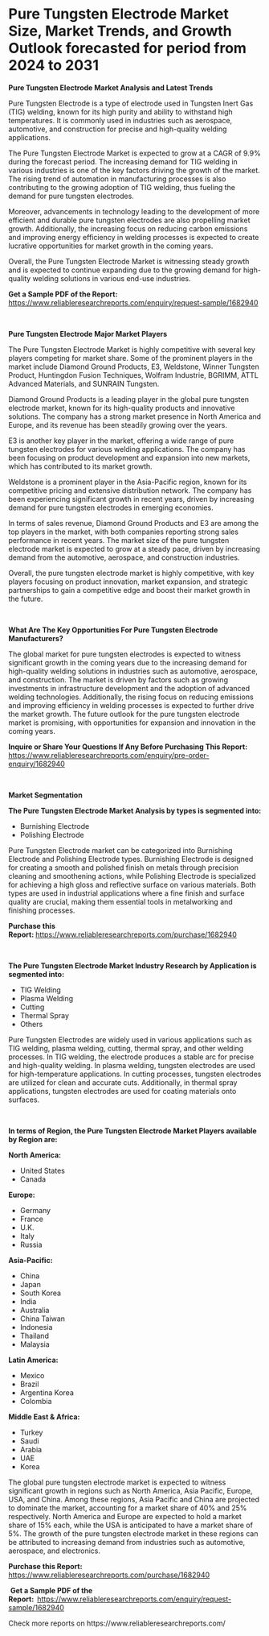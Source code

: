 <p><h1>Pure Tungsten Electrode Market Size, Market Trends, and Growth Outlook forecasted for period from 2024 to 2031</h1></p><p><strong>Pure Tungsten Electrode Market Analysis and Latest Trends</strong></p>
<p><p>Pure Tungsten Electrode is a type of electrode used in Tungsten Inert Gas (TIG) welding, known for its high purity and ability to withstand high temperatures. It is commonly used in industries such as aerospace, automotive, and construction for precise and high-quality welding applications.</p><p>The Pure Tungsten Electrode Market is expected to grow at a CAGR of 9.9% during the forecast period. The increasing demand for TIG welding in various industries is one of the key factors driving the growth of the market. The rising trend of automation in manufacturing processes is also contributing to the growing adoption of TIG welding, thus fueling the demand for pure tungsten electrodes.</p><p>Moreover, advancements in technology leading to the development of more efficient and durable pure tungsten electrodes are also propelling market growth. Additionally, the increasing focus on reducing carbon emissions and improving energy efficiency in welding processes is expected to create lucrative opportunities for market growth in the coming years.</p><p>Overall, the Pure Tungsten Electrode Market is witnessing steady growth and is expected to continue expanding due to the growing demand for high-quality welding solutions in various end-use industries.</p></p>
<p><strong>Get a Sample PDF of the Report:&nbsp;</strong> <a href="https://www.reliableresearchreports.com/enquiry/request-sample/1682940">https://www.reliableresearchreports.com/enquiry/request-sample/1682940</a></p>
<p>&nbsp;</p>
<p><strong>Pure Tungsten Electrode Major Market Players</strong></p>
<p><p>The Pure Tungsten Electrode Market is highly competitive with several key players competing for market share. Some of the prominent players in the market include Diamond Ground Products, E3, Weldstone, Winner Tungsten Product, Huntingdon Fusion Techniques, Wolfram Industrie, BGRIMM, ATTL Advanced Materials, and SUNRAIN Tungsten.</p><p>Diamond Ground Products is a leading player in the global pure tungsten electrode market, known for its high-quality products and innovative solutions. The company has a strong market presence in North America and Europe, and its revenue has been steadily growing over the years.</p><p>E3 is another key player in the market, offering a wide range of pure tungsten electrodes for various welding applications. The company has been focusing on product development and expansion into new markets, which has contributed to its market growth.</p><p>Weldstone is a prominent player in the Asia-Pacific region, known for its competitive pricing and extensive distribution network. The company has been experiencing significant growth in recent years, driven by increasing demand for pure tungsten electrodes in emerging economies.</p><p>In terms of sales revenue, Diamond Ground Products and E3 are among the top players in the market, with both companies reporting strong sales performance in recent years. The market size of the pure tungsten electrode market is expected to grow at a steady pace, driven by increasing demand from the automotive, aerospace, and construction industries.</p><p>Overall, the pure tungsten electrode market is highly competitive, with key players focusing on product innovation, market expansion, and strategic partnerships to gain a competitive edge and boost their market growth in the future.</p></p>
<p>&nbsp;</p>
<p><strong>What Are The Key Opportunities For Pure Tungsten Electrode Manufacturers?</strong></p>
<p><p>The global market for pure tungsten electrodes is expected to witness significant growth in the coming years due to the increasing demand for high-quality welding solutions in industries such as automotive, aerospace, and construction. The market is driven by factors such as growing investments in infrastructure development and the adoption of advanced welding technologies. Additionally, the rising focus on reducing emissions and improving efficiency in welding processes is expected to further drive the market growth. The future outlook for the pure tungsten electrode market is promising, with opportunities for expansion and innovation in the coming years.</p></p>
<p><strong>Inquire or Share Your Questions If Any Before Purchasing This Report:</strong> <a href="https://www.reliableresearchreports.com/enquiry/pre-order-enquiry/1682940">https://www.reliableresearchreports.com/enquiry/pre-order-enquiry/1682940</a></p>
<p>&nbsp;</p>
<p><strong>Market Segmentation</strong></p>
<p><strong>The Pure Tungsten Electrode Market Analysis by types is segmented into:</strong></p>
<p><ul><li>Burnishing Electrode</li><li>Polishing Electrode</li></ul></p>
<p><p>Pure Tungsten Electrode market can be categorized into Burnishing Electrode and Polishing Electrode types. Burnishing Electrode is designed for creating a smooth and polished finish on metals through precision cleaning and smoothening actions, while Polishing Electrode is specialized for achieving a high gloss and reflective surface on various materials. Both types are used in industrial applications where a fine finish and surface quality are crucial, making them essential tools in metalworking and finishing processes.</p></p>
<p><strong>Purchase this Report:&nbsp;</strong><a href="https://www.reliableresearchreports.com/purchase/1682940">https://www.reliableresearchreports.com/purchase/1682940</a></p>
<p>&nbsp;</p>
<p><strong>The Pure Tungsten Electrode Market Industry Research by Application is segmented into:</strong></p>
<p><ul><li>TIG Welding</li><li>Plasma Welding</li><li>Cutting</li><li>Thermal Spray</li><li>Others</li></ul></p>
<p><p>Pure Tungsten Electrodes are widely used in various applications such as TIG welding, plasma welding, cutting, thermal spray, and other welding processes. In TIG welding, the electrode produces a stable arc for precise and high-quality welding. In plasma welding, tungsten electrodes are used for high-temperature applications. In cutting processes, tungsten electrodes are utilized for clean and accurate cuts. Additionally, in thermal spray applications, tungsten electrodes are used for coating materials onto surfaces.</p></p>
<p>&nbsp;</p>
<p><strong>In terms of Region, the Pure Tungsten Electrode Market Players available by Region are:</strong></p>
<p>
    <p> <strong> North America: </strong>
        <ul>
            <li>United States</li>
            <li>Canada</li>
        </ul>
        </p> 
    <p> <strong> Europe: </strong>
        <ul>
            <li>Germany</li>
            <li>France</li>
            <li>U.K.</li>
            <li>Italy</li>
            <li>Russia</li>
        </ul>
        </p> 
    <p> <strong> Asia-Pacific: </strong>
        <ul>
            <li>China</li>
            <li>Japan</li>
            <li>South Korea</li>
            <li>India</li>
            <li>Australia</li>
            <li>China Taiwan</li>
            <li>Indonesia</li>
            <li>Thailand</li>
            <li>Malaysia</li>
        </ul>
        </p> 
    <p> <strong> Latin America: </strong>
        <ul>
            <li>Mexico</li>
            <li>Brazil</li>
            <li>Argentina Korea</li>
            <li>Colombia</li>
        </ul>
        </p> 
    <p> <strong> Middle East & Africa: </strong>
        <ul>
            <li>Turkey</li>
            <li>Saudi</li>
            <li>Arabia</li>
            <li>UAE</li>
            <li>Korea</li>
        </ul>
    </p>
    </p>
<p><p>The global pure tungsten electrode market is expected to witness significant growth in regions such as North America, Asia Pacific, Europe, USA, and China. Among these regions, Asia Pacific and China are projected to dominate the market, accounting for a market share of 40% and 25% respectively. North America and Europe are expected to hold a market share of 15% each, while the USA is anticipated to have a market share of 5%. The growth of the pure tungsten electrode market in these regions can be attributed to increasing demand from industries such as automotive, aerospace, and electronics.</p></p>
<p><strong>Purchase this Report: </strong><a href="https://www.reliableresearchreports.com/purchase/1682940">https://www.reliableresearchreports.com/purchase/1682940</a></p>
<p>&nbsp;<strong>Get a Sample PDF of the Report:&nbsp;&nbsp;</strong><a href="https://www.reliableresearchreports.com/enquiry/request-sample/1682940">https://www.reliableresearchreports.com/enquiry/request-sample/1682940</a></p>
<p><strong></strong></p>
<p>Check more reports on https://www.reliableresearchreports.com/</p>